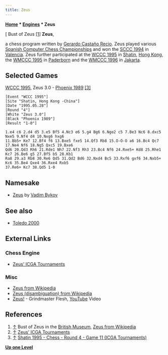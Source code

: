 ```yaml
---
title: Zeus
---
```

**[Home](Home "Home") \* [Engines](Engines "Engines") \* Zeus**



[ Bust of Zeus <a id="cite-note-1" href="#cite-ref-1">[1]</a>
**Zeus**,  

a chess program written by [Gerardo Castaño Recio](Gerardo_Casta%C3%B1o_Recio "Gerardo Castaño Recio"). Zeus played various [Spanish Computer Chess Championships](Spanish_Computer_Chess_Championship "Spanish Computer Chess Championship") and won the [SCCC 1994](SCCC_1994 "SCCC 1994") in [Valencia](https://en.wikipedia.org/wiki/Valencia). 
Zeus further participated at the [WCCC 1995](WCCC_1995 "WCCC 1995") in [Shatin](https://en.wikipedia.org/wiki/Sha_Tin), [Hong Kong](https://en.wikipedia.org/wiki/Hong_Kong), the [WMCCC 1995](WMCCC_1995 "WMCCC 1995") in [Paderborn](https://en.wikipedia.org/wiki/Paderborn) and the [WMCCC 1996](WMCCC_1996 "WMCCC 1996") in [Jakarta](https://en.wikipedia.org/wiki/Jakarta). 



## Selected Games


[WCCC 1995](WCCC_1995 "WCCC 1995"), Zeus 3.0 - [Phoenix 1989](Phoenix "Phoenix") <a id="cite-note-3" href="#cite-ref-3">[3]</a>




```
[Event "WCCC 1995"]
[Site "Shatin, Hong Kong -China"]
[Date "1995.05.28"]
[Round "4"]
[White "Zeus 3.0"]
[Black "Phoenix 1989"]
[Result "1-0"]

1.e4 c6 2.d4 d5 3.e5 Bf5 4.Nc3 e6 5.g4 Bg6 6.Nge2 c5 7.Be3 Nc6 8.dxc5 Nxe5 9.Nf4 d4 10.Nxg6 hxg6 
11.Bb5+ Ke7 12.Bf4 f6 13.Bxe5 fxe5 14.Qf3 Rb8 15.O-O-O a6 16.Bc4 Qc7 17.Ne4 Nf6 18.Ng5 Qxc5 19.Bxe6 
Qd6 20.Qd3 Rh6 21.Rde1 Nh7 22.Nf3 Rh3 23.Bc4 Nf6 24.Rxe5+ Kd8 25.Rhe1 Kc7 26.Be6 g5 27.Bf5 b5 28.Kb1 
Ra8 29.a3 Rb8 30.Re6 Qd5 31.Qd2 Bd6 32.Nxd4 Bc5 33.Rxf6 gxf6 34.Nxb5+ Kc6 35.Be4 Qxe4 36.Rxe4 Rxb5 
37.Re6+ Kc7 38.Qd5 1-0 

```

## Namesake


* [Zeus](Zeus_RU "Zeus RU") by [Vadim Bykov](Vadim_Bykov "Vadim Bykov")


## See also


* [Toledo 2000](Toledo_2000 "Toledo 2000")


## External Links


### Chess Engine


* [Zeus' ICGA Tournaments](https://www.game-ai-forum.org/icga-tournaments/program.php?id=189)


### Misc


* [Zeus from Wikipedia](https://en.wikipedia.org/wiki/Zeus)
* [Zeus (disambiguation) from Wikipedia](https://en.wikipedia.org/wiki/Zeus_%28disambiguation%29)
* [Zeus!](https://en.wikipedia.org/wiki/Zeus!) - Grindmaster Flesh, [YouTube](https://en.wikipedia.org/wiki/YouTube) Video


 
## References


1. <a id="cite-ref-1" href="#cite-note-1">↑</a> Bust of Zeus in the [British Museum](https://en.wikipedia.org/wiki/British_Museum), [Zeus from Wikipedia](https://en.wikipedia.org/wiki/Zeus)
2. <a id="cite-ref-2" href="#cite-note-2">↑</a> [Zeus' ICGA Tournaments](https://www.game-ai-forum.org/icga-tournaments/program.php?id=189)
3. <a id="cite-ref-3" href="#cite-note-3">↑</a> [Shatin 1995 - Chess - Round 4 - Game 11 (ICGA Tournaments)](https://www.game-ai-forum.org/icga-tournaments/round.php?tournament=29&round=4&id=11)

**[Up one Level](Engines "Engines")**







 
